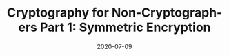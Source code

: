---
title: 'Cryptography for Non-Cryptographers Part 1: Symmetric Encryption'
date: 2020-07-09
summary: 'Kryptographie, die Wissenschaft der Verschlüsselung von Informationen, ist oft ein großer Unsicherheitsfaktor in einem Softwareprojekt. In diesem ersten Artikel möchte ich das Thema der Symmetrischen Verschlüsslung etwas näher betrachten und damit eventuelle Unklarheiten dazu beseitigen.'
externalUrl: https://senacor.blog/cryptography-for-non-cryptographers-pt1-symmetric-encryption/
lang: de
originalContentType: link
---